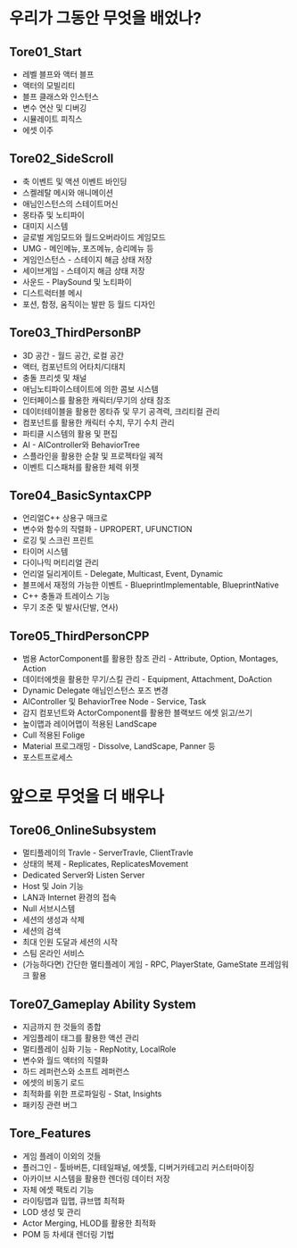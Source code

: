 # 우리가 그동안 무엇을 배었나?

## Tore01_Start
- 레벨 블프와 액터 블프
- 액터의 모빌리티
- 블프 클래스와 인스턴스
- 변수 연산 및 디버깅
- 시뮬레이트 피직스
- 에셋 이주

## Tore02_SideScroll
- 축 이벤트 및 액션 이벤트 바인딩
- 스켈레탈 메시와 애니메이션
- 애님인스턴스의 스테이트머신
- 몽타쥬 및 노티파이
- 대미지 시스템
- 글로벌 게임모드와 월드오버라이드 게임모드
- UMG - 메인메뉴, 포즈메뉴, 승리메뉴 등
- 게임인스턴스 - 스테이지 해금 상태 저장
- 세이브게임 - 스테이지 해금 상태 저장
- 사운드 - PlaySound 및 노티파이
- 디스트럭터블 메시
- 포션, 함정, 움직이는 발판 등 월드 디자인

## Tore03_ThirdPersonBP
- 3D 공간 - 월드 공간, 로컬 공간
- 액터, 컴포넌트의 어타치/디태치
- 충돌 프리셋 및 채널
- 애님노티파이스테이트에 의한 콤보 시스템
- 인터페이스를 활용한 캐릭터/무기의 상태 참조
- 데이터테이블을 활용한 몽타쥬 및 무기 공격력, 크리티컬 관리
- 컴포넌트를 활용한 캐릭터 수치, 무기 수치 관리
- 파티클 시스템의 활용 및 편집
- AI - AIController와 BehaviorTree
- 스플라인을 활용한 순찰 및 프로젝타일 궤적
- 이벤트 디스패처를 활용한 체력 위젯

## Tore04_BasicSyntaxCPP
- 언리얼C++ 상용구 매크로
- 변수와 함수의 직렬화 - UPROPERT, UFUNCTION
- 로깅 및 스크린 프린트
- 타이머 시스템
- 다이나믹 머티리얼 관리
- 언리얼 딜리게이트 - Delegate, Multicast, Event, Dynamic
- 블프에서 재정의 가능한 이벤트 - BlueprintImplementable, BlueprintNative
- C++ 충돌과 트레이스 기능
- 무기 조준 및 발사(단발, 연사)

## Tore05_ThirdPersonCPP
- 범용 ActorComponent를 활용한 참조 관리 - Attribute, Option, Montages, Action
- 데이터에셋을 활용한 무기/스킬 관리 - Equipment, Attachment, DoAction
- Dynamic Delegate 애님인스턴스 포즈 변경
- AIController 및 BehaviorTree Node - Service, Task
- 감지 컴포넌트와 ActorComponent를 활용한 블랙보드 에셋 읽고/쓰기
- 높이맵과 레이어맵이 적용된 LandScape
- Cull 적용된 Folige
- Material 프로그래밍 - Dissolve, LandScape, Panner 등
- 포스트프로세스

# 앞으로 무엇을 더 배우나
## Tore06_OnlineSubsystem
- 멀티플레이의 Travle - ServerTravle, ClientTravle
- 상태의 복제 - Replicates, ReplicatesMovement
- Dedicated Server와 Listen Server
- Host 및 Join 기능
- LAN과 Internet 환경의 접속
- Null 서브시스템
- 세션의 생성과 삭제
- 세션의 검색
- 최대 인원 도달과 세션의 시작
- 스팀 온라인 서비스
- (가능하다면) 간단한 멀티플레이 게임 - RPC, PlayerState, GameState 프레임워크 활용

## Tore07_Gameplay Ability System
- 지금까지 한 것들의 종합
- 게임플레이 태그를 활용한 액션 관리
- 멀티플레이 심화 기능 - RepNotity, LocalRole
- 변수와 월드 액터의 직렬화
- 하드 레퍼런스와 소프트 레퍼런스
- 에셋의 비동기 로드
- 최적화를 위한 프로파일링 - Stat, Insights
- 패키징 관련 버그

## Tore_Features
- 게임 플레이 이외의 것들
- 플러그인 - 툴바버튼, 디테일패널, 에셋툴, 디버거카테고리 커스터마이징
- 아카이브 시스템을 활용한 렌더링 데이터 저장
- 자체 에셋 팩토리 기능
- 라이팅맵과 밉맵, 큐브맵 최적화
- LOD 생성 및 관리
- Actor Merging, HLOD를 활용한 최적화
- POM 등 차세대 렌더링 기법
